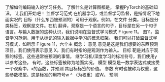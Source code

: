 了解如何编码输入的学习任务。 了解什么是计算图都是。 掌握PyTorch的基础知识。 让我们开始吧！ 监督学习范式 在机器学习，或监督学习监督，是指情况下地面实况的 目标（什么东西被预测的）可用于观察。例如，在文件 分类，目标是分类标签，观察是文件。在机 翻译，观察是一个语言的句子，目标是在另一个句子 语言。与输入数据的这种认识，我们说明在监督式学习模式 F igure 11。 图11。监督学习范例，用于从标记的输入数据中学习的概念框架。 我们可以打破监督式学习模式，如所示 F igure 11，六个主 概念： 意见 意见是这是我们想要的东西预测项目。我们使用表示意见 X。我们有时指的是观测作为输入。 目标 靶是对应于观察的标签。这些通常被预测的事情。 继学习机/深度学习的标准符号，我们使用y以参考这些。 有时，这些标签被称为地面实况。 模型 模型是一数学表达式或接受一个观察中，x的函数，并预测 其目标标签的价值。 参数 有时也被称为权重，这些参数模型。这是标准的用符号w ^ （为权重）或W。 预测
